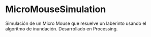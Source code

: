 # MicroMouseSimulation
Simulación de un Micro Mouse que resuelve un laberinto usando el algoritmo de inundación. Desarrollado en Processing.

